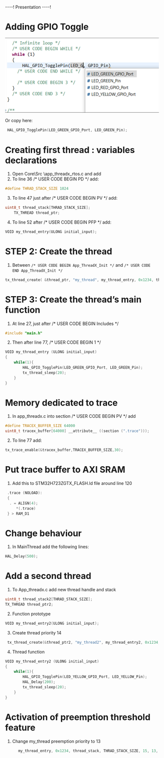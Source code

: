 ----!
Presentation
----!

# Adding GPIO Toggle

![gpio toggle pin selection](./img/13.png)

Or copy here:

```c
 HAL_GPIO_TogglePin(LED_GREEN_GPIO_Port, LED_GREEN_Pin);
```

# Creating first thread : variables declarations

1. Open Core\Src \app_threadx_rtos.c and add
2. To line 36 /* USER CODE BEGIN PD */ add:

```c
#define THRAD_STACK_SIZE 1024
```

3. To line 47 just after /* USER CODE BEGIN PV */ add:

```c
uint8_t thread_stack[THRAD_STACK_SIZE];
	TX_THREAD thread_ptr;
```

4. To line 52 after /* USER CODE BEGIN PFP */ add:

```c
VOID my_thread_entry(ULONG initial_input);
```

# STEP 2: Create the thread

1. Between `/* USER CODE BEGIN App_ThreadX_Init */` and `/* USER CODE END App_ThreadX_Init */`

```c
tx_thread_create( &thread_ptr, "my_thread", my_thread_entry, 0x1234, thread_stack, THREAD_STACK_SIZE, 15, 15, 1, TX_AUTO_START);
```

# STEP 3: Create the thread’s main function

1. At line 27, just after /* USER CODE BEGIN Includes */

```c
#include "main.h"
```

2. Then after line 77, /* USER CODE BEGIN 1 */
   
```c
VOID my_thread_entry (ULONG initial_input)
{
    while(1){
        HAL_GPIO_TogglePin(LED_GREEN_GPIO_Port, LED_GREEN_Pin);
        tx_thread_sleep(20);
    }
}
```

# Memory dedicated to trace

1. In app_threadx.c into section /* USER CODE BEGIN PV */ add

```c
#define TRACEX_BUFFER_SIZE 64000
uint8_t tracex_buffer[64000] __attribute__ ((section (".trace")));
```

2. To line 77 add:

```c
tx_trace_enable(&tracex_buffer,TRACEX_BUFFER_SIZE,30);
```

# Put trace buffer to AXI SRAM

1. Add this to STM32H723ZGTX_FLASH.ld file around line 120 

```c
 .trace (NOLOAD):
 {
  . = ALIGN(4);
     *(.trace)
 } > RAM_D1
```

# Change behaviour

1. In MainThread add the following lines:

```c
HAL_Delay(500);
```

# Add a second thread

1. To App_threadx.c add new thread handle and stack

```c
uint8_t thread_stack2[THRAD_STACK_SIZE];
TX_THREAD thread_ptr2;
```

2. Function prototype

```c
VOID my_thread_entry2(ULONG initial_input);
```

3. Create thread priority 14

```c
 tx_thread_create(&thread_ptr2, "my_thread2", my_thread_entry2, 0x1234, thread_stack2,	THRAD_STACK_SIZE, 14, 14, 1, TX_AUTO_START);
```

4. Thread function

```c
VOID my_thread_entry2 (ULONG initial_input)
{
    while(1){
        HAL_GPIO_TogglePin(LED_YELLOW_GPIO_Port, LED_YELLOW_Pin);
        HAL_Delay(200);
        tx_thread_sleep(20);
    }
}
```

# Activation of preemption threshold feature

1. Change my_thread preemption priority to 13

```c
      my_thread_entry, 0x1234, thread_stack, THRAD_STACK_SIZE, 15, 13, 1, TX_AUTO_START);
```